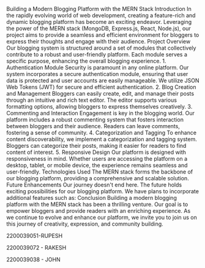 Building a Modern Blogging Platform with the MERN Stack Introduction In the rapidly evolving world of web development, creating a feature-rich and dynamic blogging platform has become an exciting endeavor. Leveraging the power of the MERN stack (MongoDB, Express.js, React, Node.js), our project aims to provide a seamless and efficient environment for bloggers to express their thoughts and engage with their audience. Project Overview Our blogging system is structured around a set of modules that collectively contribute to a robust and user-friendly platform. Each module serves a specific purpose, enhancing the overall blogging experience. 1. Authentication Module Security is paramount in any online platform. Our system incorporates a secure authentication module, ensuring that user data is protected and user accounts are easily manageable. We utilize JSON Web Tokens (JWT) for secure and efficient authentication. 2. Blog Creation and Management Bloggers can easily create, edit, and manage their posts through an intuitive and rich text editor. The editor supports various formatting options, allowing bloggers to express themselves creatively. 3. Commenting and Interaction Engagement is key in the blogging world. Our platform includes a robust commenting system that fosters interaction between bloggers and their audience. Readers can leave comments, fostering a sense of community. 4. Categorization and Tagging To enhance content discoverability, we implement a categorization and tagging system. Bloggers can categorize their posts, making it easier for readers to find content of interest. 5. Responsive Design Our platform is designed with responsiveness in mind. Whether users are accessing the platform on a desktop, tablet, or mobile device, the experience remains seamless and user-friendly. Technologies Used The MERN stack forms the backbone of our blogging platform, providing a comprehensive and scalable solution.  Future Enhancements Our journey doesn't end here. The future holds exciting possibilities for our blogging platform. We have plans to incorporate additional features such as:  Conclusion Building a modern blogging platform with the MERN stack has been a thrilling venture. Our goal is to empower bloggers and provide readers with an enriching experience. As we continue to evolve and enhance our platform, we invite you to join us on this journey of creativity, expression, and community building.







2200039051-RUPESH

2200039072 - RAKESH

2200039038 - JOHN
